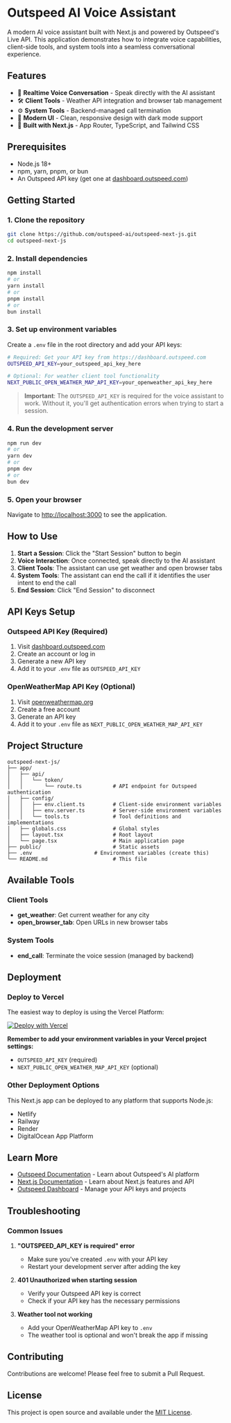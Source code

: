 # Outspeed AI Voice Assistant

A modern AI voice assistant built with Next.js and powered by Outspeed's Live API. This application demonstrates how to integrate voice capabilities, client-side tools, and system tools into a seamless conversational experience.

## Features

- 🎤 **Realtime Voice Conversation** - Speak directly with the AI assistant
- 🛠️ **Client Tools** - Weather API integration and browser tab management
- ⚙️ **System Tools** - Backend-managed call termination
- 🎨 **Modern UI** - Clean, responsive design with dark mode support
- 🚀 **Built with Next.js** - App Router, TypeScript, and Tailwind CSS

## Prerequisites

- Node.js 18+
- npm, yarn, pnpm, or bun
- An Outspeed API key (get one at [dashboard.outspeed.com](https://dashboard.outspeed.com))

## Getting Started

### 1. Clone the repository

```bash
git clone https://github.com/outspeed-ai/outspeed-next-js.git
cd outspeed-next-js
```

### 2. Install dependencies

```bash
npm install
# or
yarn install
# or
pnpm install
# or
bun install
```

### 3. Set up environment variables

Create a `.env` file in the root directory and add your API keys:

```bash
# Required: Get your API key from https://dashboard.outspeed.com
OUTSPEED_API_KEY=your_outspeed_api_key_here

# Optional: For weather client tool functionality
NEXT_PUBLIC_OPEN_WEATHER_MAP_API_KEY=your_openweather_api_key_here
```

> **Important**: The `OUTSPEED_API_KEY` is required for the voice assistant to work. Without it, you'll get authentication errors when trying to start a session.

### 4. Run the development server

```bash
npm run dev
# or
yarn dev
# or
pnpm dev
# or
bun dev
```

### 5. Open your browser

Navigate to [http://localhost:3000](http://localhost:3000) to see the application.

## How to Use

1. **Start a Session**: Click the "Start Session" button to begin
2. **Voice Interaction**: Once connected, speak directly to the AI assistant
3. **Client Tools**: The assistant can use get weather and open browser tabs
4. **System Tools**: The assistant can end the call if it identifies the user intent to end the call
5. **End Session**: Click "End Session" to disconnect

## API Keys Setup

### Outspeed API Key (Required)

1. Visit [dashboard.outspeed.com](https://dashboard.outspeed.com)
2. Create an account or log in
3. Generate a new API key
4. Add it to your `.env` file as `OUTSPEED_API_KEY`

### OpenWeatherMap API Key (Optional)

1. Visit [openweathermap.org](https://openweathermap.org/api)
2. Create a free account
3. Generate an API key
4. Add it to your `.env` file as `NEXT_PUBLIC_OPEN_WEATHER_MAP_API_KEY`

## Project Structure

```
outspeed-next-js/
├── app/
│   ├── api/
│   │   └── token/
│   │       └── route.ts          # API endpoint for Outspeed authentication
│   ├── config/
│   │   ├── env.client.ts         # Client-side environment variables
│   │   ├── env.server.ts         # Server-side environment variables
│   │   └── tools.ts              # Tool definitions and implementations
│   ├── globals.css               # Global styles
│   ├── layout.tsx                # Root layout
│   └── page.tsx                  # Main application page
├── public/                       # Static assets
├── .env                    # Environment variables (create this)
└── README.md                     # This file
```

## Available Tools

### Client Tools

- **get_weather**: Get current weather for any city
- **open_browser_tab**: Open URLs in new browser tabs

### System Tools

- **end_call**: Terminate the voice session (managed by backend)

## Deployment

### Deploy to Vercel

The easiest way to deploy is using the Vercel Platform:

[![Deploy with Vercel](https://vercel.com/button)](https://vercel.com/new/clone?repository-url=https%3A%2F%2Fgithub.com%2Foutspeed-ai%2Foutspeed-next-js)

**Remember to add your environment variables in your Vercel project settings:**

- `OUTSPEED_API_KEY` (required)
- `NEXT_PUBLIC_OPEN_WEATHER_MAP_API_KEY` (optional)

### Other Deployment Options

This Next.js app can be deployed to any platform that supports Node.js:

- Netlify
- Railway
- Render
- DigitalOcean App Platform

## Learn More

- [Outspeed Documentation](https://docs.outspeed.com) - Learn about Outspeed's AI platform
- [Next.js Documentation](https://nextjs.org/docs) - Learn about Next.js features and API
- [Outspeed Dashboard](https://dashboard.outspeed.com) - Manage your API keys and projects

## Troubleshooting

### Common Issues

1. **"OUTSPEED_API_KEY is required" error**

   - Make sure you've created `.env` with your API key
   - Restart your development server after adding the key

2. **401 Unauthorized when starting session**

   - Verify your Outspeed API key is correct
   - Check if your API key has the necessary permissions

3. **Weather tool not working**
   - Add your OpenWeatherMap API key to `.env`
   - The weather tool is optional and won't break the app if missing

## Contributing

Contributions are welcome! Please feel free to submit a Pull Request.

## License

This project is open source and available under the [MIT License](https://opensource.org/license/mit).
